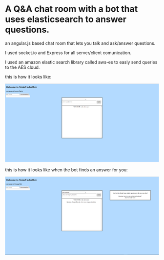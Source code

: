 # A Q&A chat room with a bot that uses elasticsearch to answer questions.

an angular.js based chat room that lets you talk and ask/answer questions.

I used socket.io and Express for all server/client comunication.

I used an amazon elastic search library called aws-es to easly send queries to the AES cloud.

this is how it looks like:

![alt text](https://github.com/ofirDubi/forterChallenge2/blob/master/demo/example_1.png)

this is how it looks like when the bot finds an answer for you:

![alt text](https://github.com/ofirDubi/forterChallenge2/blob/master/demo/example_2.png)

